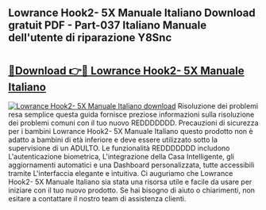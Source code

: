 ## Lowrance Hook2- 5X Manuale Italiano Download gratuit PDF - Part-037 Italiano Manuale dell'utente di riparazione Y8Snc

# <h2><a href="http://dfg59d2.blite.top/?on=Lowrance+Hook2-+5X+Manuale+Italiano">🔗Download 👉🔴 Lowrance Hook2- 5X Manuale Italiano</a></h2>

[![Lowrance Hook2- 5X Manuale Italiano download](https://i.imgur.com/lujVjoI.png)](http://dfg59d2.blite.top/?on=Lowrance+Hook2-+5X+Manuale+Italiano)
Risoluzione dei problemi resa semplice questa guida fornisce preziose informazioni sulla risoluzione dei problemi comuni con il tuo nuovo REDDDDDDD. Precauzioni di sicurezza per i bambini Lowrance Hook2- 5X Manuale Italiano questo prodotto non è adatto a bambini di età inferiore e deve essere utilizzato sotto la supervisione di un ADULTO. Le funzionalità REDDDDDDD includono L'autenticazione biometrica, L'integrazione della Casa Intelligente, gli aggiornamenti automatici e una Dashboard personalizzata, tutte accessibili tramite L'interfaccia elegante e intuitiva. Ci auguriamo che Lowrance Hook2- 5X Manuale Italiano sia stata una risorsa utile e facile da usare per iniziare con il tuo nuovo prodotto. Se hai bisogno di aiuto o chiarimenti, non esitare a contattare il nostro team di assistenza clienti.
